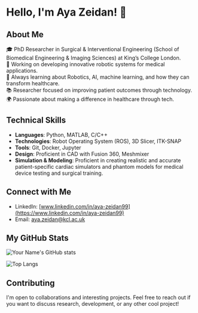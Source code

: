 # Hello, I'm Aya Zeidan! 👋

## About Me
🎓 PhD Researcher in Surgical & Interventional Engineering (School of Biomedical Engineering & Imaging Sciences) at King’s College London.  
🔭 Working on developing innovative robotic systems for medical applications.  
🌱 Always learning about Robotics, AI, machine learning, and how they can transform healthcare.  
📚 Researcher focused on improving patient outcomes through technology.  
🌍 Passionate about making a difference in healthcare through tech.

## Technical Skills
- **Languages**: Python, MATLAB, C/C++ 
- **Technologies**: Robot Operating System (ROS), 3D Slicer, ITK-SNAP
- **Tools**: Git, Docker, Jupyter
- **Design**: Proficient in CAD with Fusion 360, Meshmixer
- **Simulation & Modeling**: Proficient in creating realistic and accurate patient-specific cardiac simulators and phantom models for medical device testing and surgical training.

<!--## My Work
<!-- This section can include a portfolio or selection of your most significant or interesting projects. Use images, GIFs, and links to demonstrate your work.
- [**Transseptal Puncture Robotic System**](#) - Development and validation of a novel robotic system aimed at enhancing the precision and safety of cardiac procedures.
- [**Machine Learning in Fetal Medicine**](#) - Application of deep learning techniques to predict health outcomes in fetal medicine.-->

<!--## Publications
<!-- List a few of your most significant publications, if applicable.
- Zeidan, A. M., et al. (Year). Title of the paper. *Journal Name*. Vol(Issue), Pages. [Link]
- Zeidan, A. M., et al. (Year). Title of another paper. *Conference Proceedings*. [Link] -->

## Connect with Me
- LinkedIn: [www.linkedin.com/in/aya-zeidan99](https://www.linkedin.com/in/aya-zeidan99)
- Email: [aya.zeidan@kcl.ac.uk](mailto:aya.zeidan@kcl.ac.uk)

<!-- Optional: Any other social media or professional links -->

## My GitHub Stats
<!-- You might include a section with your GitHub stats using GitHub Readme Stats (https://github.com/anuraghazra/github-readme-stats) -->
![Your Name's GitHub stats](https://github-readme-stats.vercel.app/api?username=YourGitHubUsername&show_icons=true)

<!-- You can add widgets like the one below to showcase your most used languages, contributions, etc. -->
![Top Langs](https://github-readme-stats.vercel.app/api/top-langs/?username=YourGitHubUsername&layout=compact)

<!-- Consider adding a section for any open source projects you've contributed to or any technical community activities you're involved with -->

## Contributing
I'm open to collaborations and interesting projects. Feel free to reach out if you want to discuss research, development, or any other cool project!

<!-- Add any other sections you feel will enhance your profile -->



<!--
**ayaziee/ayaziee** is a ✨ _special_ ✨ repository because its `README.md` (this file) appears on your GitHub profile.

Here are some ideas to get you started:

- 🔭 I’m currently working on ...
- 🌱 I’m currently learning ...
- 👯 I’m looking to collaborate on ...
- 🤔 I’m looking for help with ...
- 💬 Ask me about ...
- 📫 How to reach me: ...
- 😄 Pronouns: ...
- ⚡ Fun fact: ...
-->
